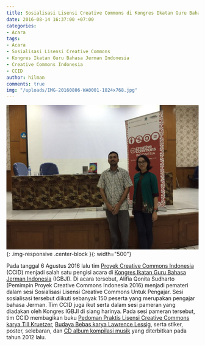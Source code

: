 ```yaml
---
title: Sosialisasi Lisensi Creative Commons di Kongres Ikatan Guru Bahasa Jerman Indonesia
date: 2016-08-14 16:37:00 +07:00
categories:
- Acara
tags:
- Acara
- Sosialisasi Lisensi Creative Commons
- Kongres Ikatan Guru Bahasa Jerman Indonesia
- Creative Commons Indonesia
- CCID
author: hilman
comments: true
img: "/uploads/IMG-20160806-WA0001-1024x768.jpg"
---
```


![IMG-20160806-WA0001-1024x768.jpg](/uploads/IMG-20160806-WA0001-1024x768.jpg){: .img-responsive .center-block }{: width="500"}

Pada tanggal 6 Agustus 2016 lalu tim [Proyek Creative Commons Indonesia](http://www.wikimedia.or.id/wiki/Creative_Commons_Indonesia_2016) (CCID) menjadi salah satu pengisi acara di [Kongres Ikatan Guru Bahasa Jerman Indonesia](http://www.igbji.org/) (IGBJI). Di acara tersebut, Alifia Qonita Sudharto (Pemimpin Proyek Creative Commons Indonesia 2016) menjadi pemateri dalam sesi Sosialisasi Lisensi Creative Commons Untuk Pengajar. Sesi sosialisasi tersebut diikuti sebanyak 150 peserta yang merupakan pengajar bahasa Jerman. Tim CCID juga ikut serta dalam sesi pameran yang diadakan oleh Kongres IGBJI di siang harinya. Pada sesi pameran tersebut, tim CCID membagikan buku [Pedoman Praktis Lisensi Creative Commons karya Till Kruetzer](https://commons.wikimedia.org/wiki/File:Konten_Terbuka_%E2%80%93_Pedoman_Praktis_Penggunaan_Lisensi_Creative_Commons.pdf), [Budaya Bebas karya Lawrence Lessig](http://kunci.or.id/collections/buku-lawrence-lessig-budaya-bebas/http://kunci.or.id/collections/buku-lawrence-lessig-budaya-bebas/), serta stiker, poster, selebaran, dan [CD album kompilasi musik](http://freemusicarchive.org/music/Indonesian_Netlabel_Union/CCIDAP2012/) yang diterbitkan pada tahun 2012 lalu.
